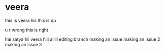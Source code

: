 # veera
this is veera
hiii this is dp

u r wrong this is right

hai satya
hii veera
hiii alllll
editing branch
making an issue
making an issue 2
making an issue 3
